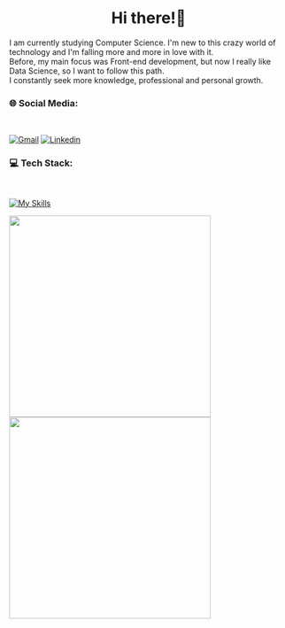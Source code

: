 <h1 align="center">Hi there!👋</h1>
I am currently studying Computer Science. I'm new to this crazy world of technology and I'm falling more and more in love with it.<br>
Before, my main focus was Front-end development, but now I really like Data Science, so I want to follow this path.<br> I constantly seek more knowledge, professional and personal growth.




### 🌐 Social Media:
<br>

[![Gmail](https://img.shields.io/badge/Gmail-D14836?style=for-the-badge&logo=gmail&logoColor=white)](mailto:suzaane97@gmail.com)
[![Linkedin](https://img.shields.io/badge/LinkedIn-0077B5?style=for-the-badge&logo=linkedin&logoColor=white)](https://www.linkedin.com/in/maria-suzane-712b4b282/)

### 💻 Tech Stack:
<br>

[![My Skills](https://skillicons.dev/icons?i=javascript,py,css,html,git,react,vscode&theme=dark)](https://skillicons.dev)
<br>

<img src="https://github-readme-stats.vercel.app/api?username=sdesuzane&theme=transparent&show_icons=true&hide_border=true"  width="364px" /><img src="https://github-readme-streak-stats.herokuapp.com/?user=sdesuzane&theme=transparent&hide_border=true"  width="364px"/>

